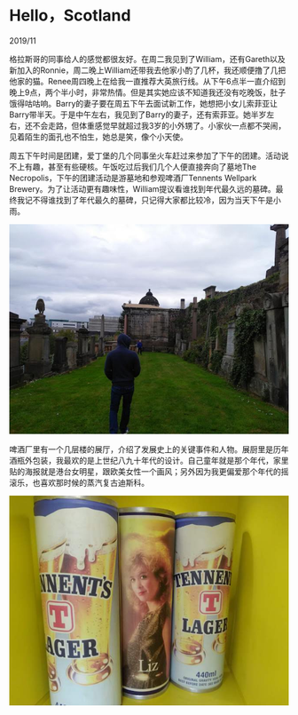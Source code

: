 <!--0-->
# Hello，Scotland
2019/11

格拉斯哥的同事给人的感觉都很友好。在周二我见到了William，还有Gareth以及新加入的Ronnie，周二晚上William还带我去他家小酌了几杯，我还顺便撸了几把他家的猫。Renee周四晚上在给我一直推荐大英旅行线。从下午6点半一直介绍到晚上9点，两个半小时，非常热情。但是其实她应该不知道我还没有吃晚饭，肚子饿得咕咕响。Barry的妻子要在周五下午去面试新工作，她想把小女儿索菲亚让Barry带半天。于是中午左右，我见到了Barry的妻子，还有索菲亚。她半岁左右，还不会走路，但体重感觉早就超过我3岁的小外甥了。小家伙一点都不哭闹，见着陌生的面孔也不怕生，她总是笑，像个小天使。

周五下午时间是团建，爱丁堡的几个同事坐火车赶过来参加了下午的团建。活动说不上有趣，甚至有些硬核。午饭吃过后我们几个人便直接奔向了墓地The Necropolis，下午的团建活动是游墓地和参观啤酒厂Tennents Wellpark Brewery。为了让活动更有趣味性，William提议看谁找到年代最久远的墓碑。最终我记不得谁找到了年代最久的墓碑，只记得大家都比较冷，因为当天下午是小雨。

![The Necropolis](HelloScotland/TheNecropolis.jpg)

啤酒厂里有一个几层楼的展厅，介绍了发展史上的关键事件和人物。展厨里是历年酒瓶外包装，我最欢的是上世纪八九十年代的设计。自己童年就是那个年代，家里贴的海报就是港台女明星，跟欧美女性一个画风；另外因为我更偏爱那个年代的摇滚乐，也喜欢那时候的蒸汽复古迪斯科。

![Tennents](HelloScotland/Tennents.jpg)
